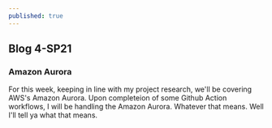```yaml
---
published: true
---
```

## Blog 4-SP21

### Amazon Aurora

For this week, keeping in line with my project research, we'll be covering AWS's Amazon Aurora. Upon completeion of some Github Action workflows, I will be handling the Amazon Aurora. Whatever that means. Well I'll tell ya what that means.
